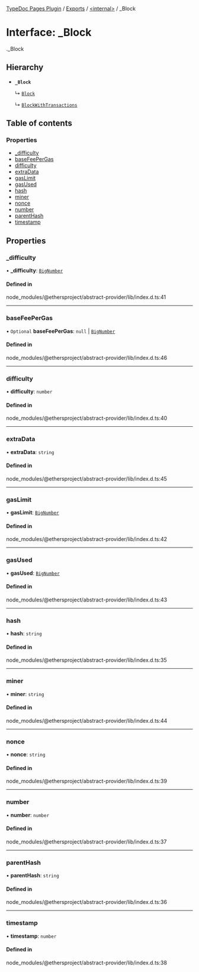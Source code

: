 [TypeDoc Pages Plugin](../README.md) / [Exports](../modules.md) / [<internal\>](../modules/internal_.md) / \_Block

# Interface: \_Block

[<internal>](../modules/internal_.md)._Block

## Hierarchy

- **`_Block`**

  ↳ [`Block`](internal_.Block.md)

  ↳ [`BlockWithTransactions`](internal_.BlockWithTransactions.md)

## Table of contents

### Properties

- [\_difficulty](internal_._Block.md#_difficulty)
- [baseFeePerGas](internal_._Block.md#basefeepergas)
- [difficulty](internal_._Block.md#difficulty)
- [extraData](internal_._Block.md#extradata)
- [gasLimit](internal_._Block.md#gaslimit)
- [gasUsed](internal_._Block.md#gasused)
- [hash](internal_._Block.md#hash)
- [miner](internal_._Block.md#miner)
- [nonce](internal_._Block.md#nonce)
- [number](internal_._Block.md#number)
- [parentHash](internal_._Block.md#parenthash)
- [timestamp](internal_._Block.md#timestamp)

## Properties

### \_difficulty

• **\_difficulty**: [`BigNumber`](../classes/internal_.BigNumber.md)

#### Defined in

node_modules/@ethersproject/abstract-provider/lib/index.d.ts:41

___

### baseFeePerGas

• `Optional` **baseFeePerGas**: ``null`` \| [`BigNumber`](../classes/internal_.BigNumber.md)

#### Defined in

node_modules/@ethersproject/abstract-provider/lib/index.d.ts:46

___

### difficulty

• **difficulty**: `number`

#### Defined in

node_modules/@ethersproject/abstract-provider/lib/index.d.ts:40

___

### extraData

• **extraData**: `string`

#### Defined in

node_modules/@ethersproject/abstract-provider/lib/index.d.ts:45

___

### gasLimit

• **gasLimit**: [`BigNumber`](../classes/internal_.BigNumber.md)

#### Defined in

node_modules/@ethersproject/abstract-provider/lib/index.d.ts:42

___

### gasUsed

• **gasUsed**: [`BigNumber`](../classes/internal_.BigNumber.md)

#### Defined in

node_modules/@ethersproject/abstract-provider/lib/index.d.ts:43

___

### hash

• **hash**: `string`

#### Defined in

node_modules/@ethersproject/abstract-provider/lib/index.d.ts:35

___

### miner

• **miner**: `string`

#### Defined in

node_modules/@ethersproject/abstract-provider/lib/index.d.ts:44

___

### nonce

• **nonce**: `string`

#### Defined in

node_modules/@ethersproject/abstract-provider/lib/index.d.ts:39

___

### number

• **number**: `number`

#### Defined in

node_modules/@ethersproject/abstract-provider/lib/index.d.ts:37

___

### parentHash

• **parentHash**: `string`

#### Defined in

node_modules/@ethersproject/abstract-provider/lib/index.d.ts:36

___

### timestamp

• **timestamp**: `number`

#### Defined in

node_modules/@ethersproject/abstract-provider/lib/index.d.ts:38
